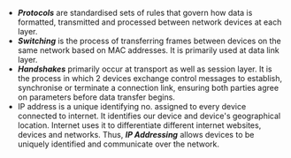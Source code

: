 * ***Protocols*** are standardised sets of rules that govern how data is formatted, transmitted and processed between network devices at each layer.
* ***Switching*** is the process of transferring frames between devices on the same network based on MAC addresses. It is primarily used at data link layer.
* ***Handshakes*** primarily occur at transport as well as session layer. It is the process in which 2 devices exchange control messages to establish, synchronise or terminate a connection link, ensuring both parties agree on parameters before data transfer begins.
* IP address is a unique identifying no. assigned to every device connected to internet. It identifies our device and device's geographical location. Internet uses it to differentiate different internet websites, devices and networks. Thus, ***IP Addressing*** allows devices to be uniquely identified and communicate over the network.
